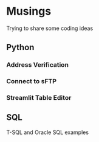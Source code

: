 # Musings
Trying to share some coding ideas

## Python
### Address Verification
### Connect to sFTP
### Streamlit Table Editor

## SQL
T-SQL and Oracle SQL examples
